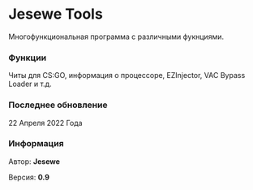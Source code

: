 # Jesewe Tools
Многофункциональная программа с различными фукнциями.

### Функции
Читы для CS:GO, информация о процессоре, EZInjector, VAC Bypass Loader и т.д.

### Последнее обновление
22 Апреля 2022 Года

### Информация
Автор: __Jesewe__

Версия: __0.9__
